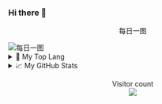 ### Hi there 👋

<!--
**skeetwu/skeetwu** is a ✨ _special_ ✨ repository because its `README.md` (this file) appears on your GitHub profile.

Here are some ideas to get you started:

- 🔭 I’m currently working on ...
- 🌱 I’m currently learning ...
- 👯 I’m looking to collaborate on ...
- 🤔 I’m looking for help with ...
- 💬 Ask me about ...
- 📫 How to reach me: ...
- 😄 Pronouns: ...
- ⚡ Fun fact: ...
-->
<p align="center">每日一图</p>
<img src="https://api.dujin.org/bing/1366.php" alt="每日一图" />


<details>
<summary>🔭 My Top Lang</summary>

<p align="center"> <img src="https://github-readme-stats.vercel.app/api/top-langs/?username=skeetwu&layout=compact" alt="skeetwu" /></p>

</details>
<details>
<summary>📈 My GitHub Stats</summary>

<p align="center"> <img src="https://github-readme-stats.vercel.app/api?username=skeetwu&show_icons=true&theme=gotham" alt="skeetwu" /></p>

</details>

<p align="center"> 
  Visitor count<br>
  <img src="https://profile-counter.glitch.me/istarwyh/count.svg" />
</p>
